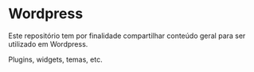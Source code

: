 Wordpress
=======

Este repositório tem por finalidade compartilhar conteúdo geral para ser utilizado em Wordpress.

Plugins, widgets, temas, etc.
